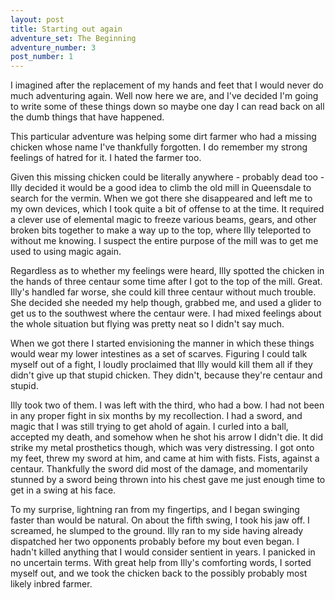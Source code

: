 ```yaml
---
layout: post
title: Starting out again
adventure_set: The Beginning
adventure_number: 3
post_number: 1
---
```


I imagined after the replacement of my hands and feet that I would never do much adventuring again. Well now here we are, and I've decided I'm going to write some of these things down so maybe one day I can read back on all the dumb things that have happened.
 
This particular adventure was helping some dirt farmer who had a missing chicken whose name I've thankfully forgotten. I do remember my strong feelings of hatred for it. I hated the farmer too.
 
Given this missing chicken could be literally anywhere - probably dead too - Illy decided it would be a good idea to climb the old mill in Queensdale to search for the vermin. When we got there she disappeared and left me to my own devices, which I took quite a bit of offense to at the time. It required a clever use of elemental magic to freeze various beams, gears, and other broken bits together to make a way up to the top, where Illy teleported to without me knowing. I suspect the entire purpose of the mill was to get me used to using magic again.
 
Regardless as to whether my feelings were heard, Illy spotted the chicken in the hands of three centaur some time after I got to the top of the mill. Great. Illy's handled far worse, she could kill three centaur without much trouble. She decided she needed my help though, grabbed me, and used a glider to get us to the southwest where the centaur were. I had mixed feelings about the whole situation but flying was pretty neat so I didn't say much.
 
When we got there I started envisioning the manner in which these things would wear my lower intestines as a set of scarves. Figuring I could talk myself out of a fight, I loudly proclaimed that Illy would kill them all if they didn't give up that stupid chicken. They didn't, because they're centaur and stupid.
 
Illy took two of them. I was left with the third, who had a bow. I had not been in any proper fight in six months by my recollection. I had a sword, and magic that I was still trying to get ahold of again. I curled into a ball, accepted my death, and somehow when he shot his arrow I didn't die. It did strike my metal prosthetics though, which was very distressing.  I got onto my feet, threw my sword at him, and came at him with fists. Fists, against a centaur. Thankfully the sword did most of the damage, and momentarily stunned by a sword being thrown into his chest gave me just enough time to get in a swing at his face.
 
To my surprise, lightning ran from my fingertips, and I began swinging faster than would be natural. On about the fifth swing, I took his jaw off. I screamed, he slumped to the ground. Illy ran to my side having already dispatched her two opponents probably before my bout even began. I hadn't killed anything that I would consider sentient in years. I panicked in no uncertain terms. With great help from Illy's comforting words, I sorted myself out, and we took the chicken back to the possibly probably most likely inbred farmer.
